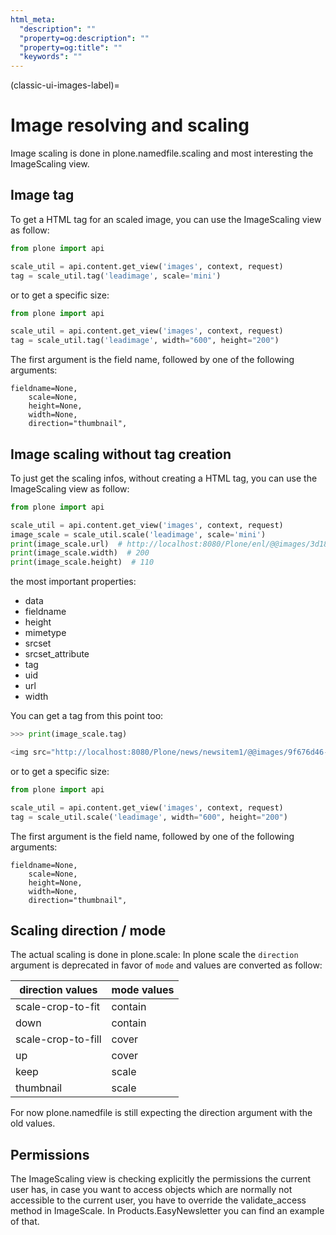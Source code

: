 ```yaml
---
html_meta:
  "description": ""
  "property=og:description": ""
  "property=og:title": ""
  "keywords": ""
---
```


(classic-ui-images-label)=

# Image resolving and scaling

Image scaling is done in plone.namedfile.scaling and most interesting the ImageScaling view.

## Image tag

To get a HTML tag for an scaled image, you can use the ImageScaling view as follow:

```python
from plone import api

scale_util = api.content.get_view('images', context, request)
tag = scale_util.tag('leadimage', scale='mini')
```

or to get a specific size:

```python
from plone import api

scale_util = api.content.get_view('images', context, request)
tag = scale_util.tag('leadimage', width="600", height="200")
```

The first argument is the field name, followed by one of the following arguments:

	fieldname=None,
        scale=None,
        height=None,
        width=None,
        direction="thumbnail",


## Image scaling without tag creation

To just get the scaling infos, without creating a HTML tag, you can use the ImageScaling view as follow:

```python
from plone import api

scale_util = api.content.get_view('images', context, request)
image_scale = scale_util.scale('leadimage', scale='mini')
print(image_scale.url)  # http://localhost:8080/Plone/enl/@@images/3d182f34-8773-4f20-a79d-8774c3151b7e.jpeg
print(image_scale.width)  # 200
print(image_scale.height)  # 110
```

the most important properties:

- data
- fieldname
- height
- mimetype
- srcset
- srcset_attribute
- tag
- uid
- url
- width

You can get a tag from this point too:
```python
>>> print(image_scale.tag)

<img src="http://localhost:8080/Plone/news/newsitem1/@@images/9f676d46-0cb3-4512-a831-a5db4079bdfa.jpeg" alt="News Item 1!" title="News Item 1" height="21" width="32" srcset="http://localhost:8080/Plone/news/newsitem1/@@images/4a68513c-cffd-4de0-8a35-80627945b80f.jpeg 2x, http://localhost:8080/Plone/news/newsitem1/@@images/c32929c6-cb89-4ce7-846f-38adf29c09a4.jpeg 3x" />
```

or to get a specific size:

```python
from plone import api

scale_util = api.content.get_view('images', context, request)
tag = scale_util.scale('leadimage', width="600", height="200")
```

The first argument is the field name, followed by one of the following arguments:

	fieldname=None,
        scale=None,
        height=None,
        width=None,
        direction="thumbnail",

## Scaling direction / mode

The actual scaling is done in plone.scale:
In plone scale the `direction` argument is deprecated in favor of `mode` and values are converted as follow:

direction values | mode values
-----------------|------------
scale-crop-to-fit | contain
down | contain
scale-crop-to-fill | cover
up | cover
keep | scale
thumbnail | scale

For now plone.namedfile is still expecting the direction argument with the old values.

## Permissions

The ImageScaling view is checking explicitly the permissions the current user has, in case you want to access objects which are normally not accessible to the current user, you have to override the validate_access method in ImageScale. In Products.EasyNewsletter you can find an example of that.

